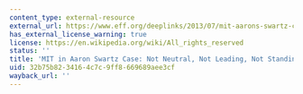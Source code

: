 ```yaml
---
content_type: external-resource
external_url: https://www.eff.org/deeplinks/2013/07/mit-aarons-swartz-case-not-neutral-not-leading-not-standing-technologists
has_external_license_warning: true
license: https://en.wikipedia.org/wiki/All_rights_reserved
status: ''
title: 'MIT in Aaron Swartz Case: Not Neutral, Not Leading, Not Standing Up for Technologists'
uid: 32b75b82-3416-4c7c-9ff8-669689aee3cf
wayback_url: ''
---
```

